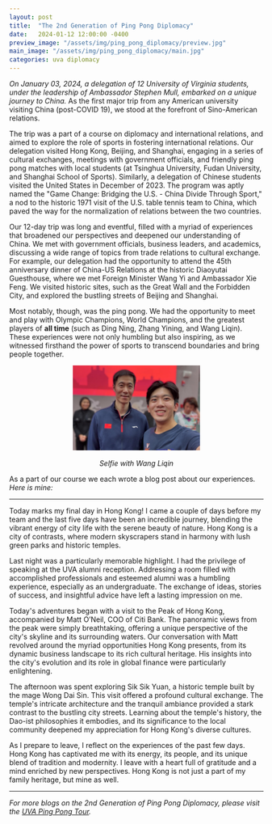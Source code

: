 ```yaml
---
layout: post
title:  "The 2nd Generation of Ping Pong Diplomacy"
date:   2024-01-12 12:00:00 -0400
preview_image: "/assets/img/ping_pong_diplomacy/preview.jpg"
main_image: "/assets/img/ping_pong_diplomacy/main.jpg"
categories: uva diplomacy
---
```


*On January 03, 2024, a delegation of 12 University of Virginia students, under the leadership of Ambassador Stephen Mull, embarked on a unique journey to China.* As the first major trip from any American university visiting China (post-COVID 19), we stood at the forefront of Sino-American relations.

The trip was a part of a course on diplomacy and international relations, and aimed to explore the role of sports in fostering international relations. Our delegation visited Hong Kong, Beijing, and Shanghai, engaging in a series of cultural exchanges, meetings with government officials, and friendly ping pong matches with local students (at Tsinghua University, Fudan University, and Shanghai School of Sports). Similarly, a delegation of Chinese students visited the United States in December of 2023. The program was aptly named the "Game Change: Bridging the U.S. - China Divide Through Sport," a nod to the historic 1971 visit of the U.S. table tennis team to China, which paved the way for the normalization of relations between the two countries.

Our 12-day trip was long and eventful, filled with a myriad of experiences that broadened our perspectives and deepened our understanding of China. We met with government officials, business leaders, and academics, discussing a wide range of topics from trade relations to cultural exchange. For example, our delegation had the opportunity to attend the 45th anniversary dinner of China-US Relations at the historic Diaoyutai Guesthouse, where we met Foreign Minister Wang Yi and Ambassador Xie Feng. We visited historic sites, such as the Great Wall and the Forbidden City, and explored the bustling streets of Beijing and Shanghai.

Most notably, though, was the ping pong. We had the opportunity to meet and play with Olympic Champions, World Champions, and the greatest players of **all time** (such as Ding Ning, Zhang Yining, and Wang Liqin). These experiences were not only humbling but also inspiring, as we witnessed firsthand the power of sports to transcend boundaries and bring people together.

<center>
    <img src="/assets/img/ping_pong_diplomacy/wangliqin.jpg" alt="Selfie with Wang Liqin" style="width: 50%">
    <p style="font-style: italic; text-align: center;">Selfie with Wang Liqin</p>
</center>

As a part of our course we each wrote a blog post about our experiences. *Here is mine:*

---

Today marks my final day in Hong Kong! I came a couple of days before my team and the last five days have been an incredible journey, blending the vibrant energy of city life with the serene beauty of nature. Hong Kong is a city of contrasts, where modern skyscrapers stand in harmony with lush green parks and historic temples.

Last night was a particularly memorable highlight. I had the privilege of speaking at the UVA alumni reception. Addressing a room filled with accomplished professionals and esteemed alumni was a humbling experience, especially as an undergraduate. The exchange of ideas, stories of success, and insightful advice have left a lasting impression on me. 

Today's adventures began with a visit to the Peak of Hong Kong, accompanied by Matt O’Neil, COO of Citi Bank. The panoramic views from the peak were simply breathtaking, offering a unique perspective of the city's skyline and its surrounding waters. Our conversation with Matt revolved around the myriad opportunities Hong Kong presents, from its dynamic business landscape to its rich cultural heritage. His insights into the city's evolution and its role in global finance were particularly enlightening.

The afternoon was spent exploring Sik Sik Yuan, a historic temple built by the mage Wong Dai Sin. This visit offered a profound cultural exchange. The temple's intricate architecture and the tranquil ambiance provided a stark contrast to the bustling city streets. Learning about the temple's history, the Dao-ist philosophies it embodies, and its significance to the local community deepened my appreciation for Hong Kong's diverse cultures. 

As I prepare to leave, I reflect on the experiences of the past few days. Hong Kong has captivated me with its energy, its people, and its unique blend of tradition and modernity. I leave with a heart full of gratitude and a mind enriched by new perspectives. Hong Kong is not just a part of my family heritage, but mine as well. 

---

*For more blogs on the 2nd Generation of Ping Pong Diplomacy, please visit the [UVA Ping Pong Tour](https://global.virginia.edu/ping-pong-tour).*